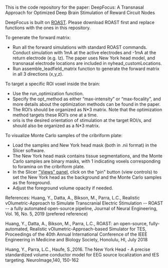 This is the code repository for the paper: DeepFocus: A Transnasal Approach for Optimized Deep Brain Stimulation of Reward Circuit Nodes

DeepFocus is built on [ROAST](https://github.com/andypotatohy/roast). Please download ROAST first and replace functions with the ones in this repository. 

To generate the forward matrix:
- Run all the forward simulations with standard ROAST commands. Conduct simulation with 1mA at the active electrodes and -1mA at the return electrode (e.g. Iz). The paper uses New York head model, and transnasal electrode locations are included in nyhead_customLocations.
- Run assemble_leadfield_matrix function to generate the forward matrix in all 3 directions (x,y,z).

To target a specific ROI voxel inside the brain:
- Use the run_optimization function.
- Specify the opt_method as either “max-intensity” or “max-focality”, and more details about the optimization methods can be found in the paper.
- The ROI’s should be organized as N*3 matrix. Note that the optimization method targets these ROI’s one at a time.
- oris is the desired orientation of stimulation at the target ROI/s, and should also be organized as a N*3 matrix.

To visualize Monte Carlo samples of the cribriform plate:
- Load the samples and New York head mask (both in .nii format) in the Slicer software. 
- The New York head mask contains tissue segmentations, and the Monte Carlo samples are binary masks, with 1 indicating voxels corresponding to foramina on the cribriform plate.
- In the Slicer ["Views" panel](https://slicer.readthedocs.io/en/latest/user_guide/user_interface.html), click on the "pin" button (view controls) to set the New York head as the background and the Monte Carlo samples as the foreground. 
- Adjust the foreground volume opacity if needed.  

References:
Huang, Y., Datta, A., Bikson, M., Parra, L.C., Realistic vOlumetric-Approach to Simulate Transcranial Electric Stimulation -- ROAST -- a fully automated open-source pipeline, Journal of Neural Engineering, Vol. 16, No. 5, 2019 (prefered reference)

Huang, Y., Datta, A., Bikson, M., Parra, L.C., ROAST: an open-source, fully-automated, Realistic vOlumetric-Approach-based Simulator for TES, Proceedings of the 40th Annual International Conference of the IEEE Engineering in Medicine and Biology Society, Honolulu, HI, July 2018

Huang, Y., Parra, L.C., Haufe, S.,2016. The New York Head - A precise standardized volume conductor model for EEG source localization and tES targeting. NeuroImage,140, 150-162
